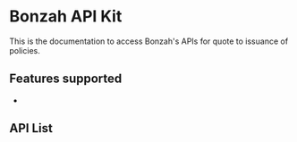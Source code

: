 # Bonzah API Kit

This is the documentation to access Bonzah's APIs for quote to issuance of policies.

## Features supported

* 


## API List
